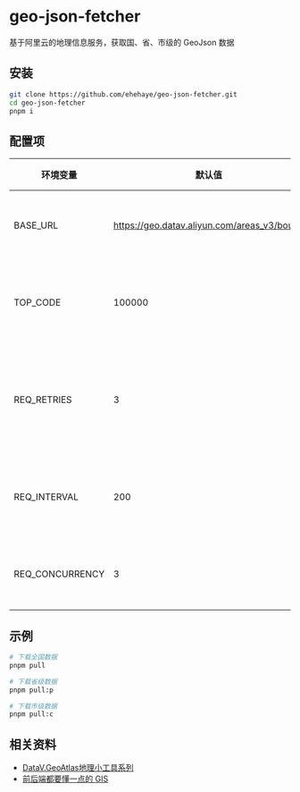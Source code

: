 # geo-json-fetcher

基于阿里云的地理信息服务，获取国、省、市级的 GeoJson 数据

## 安装

```bash
git clone https://github.com/ehehaye/geo-json-fetcher.git
cd geo-json-fetcher
pnpm i
```

## 配置项

| 环境变量 | 默认值 | 描述 |
|----------|--------|------|
| BASE_URL | <https://geo.datav.aliyun.com/areas_v3/bound> | 数据源地址 |
| TOP_CODE | 100000 | 国家行政代码 |
| REQ_RETRIES | 3 | 请求失败重试次数 |
| REQ_INTERVAL | 200 | 请求间隔毫秒 |
| REQ_CONCURRENCY | 3 | 并发请求数 |

## 示例

```bash
# 下载全国数据
pnpm pull

# 下载省级数据
pnpm pull:p

# 下载市级数据
pnpm pull:c
```

## 相关资料

- [DataV.GeoAtlas地理小工具系列](https://datav.aliyun.com/portal/school/atlas/area_selector)
- [前后端都要懂一点的 GIS](https://www.yuque.com/datav/datav-cool/swteb8)
